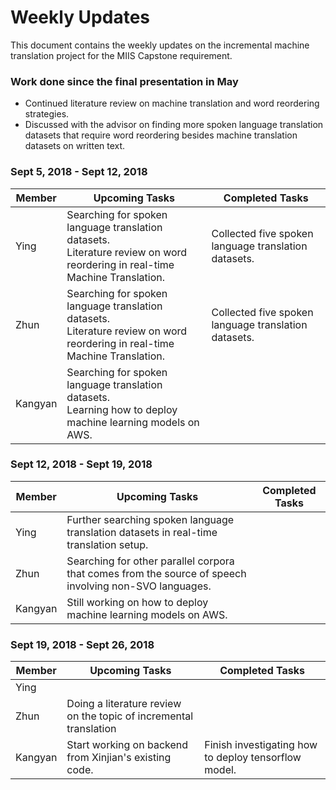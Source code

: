 # Weekly Updates

This document contains the weekly updates on the incremental machine translation project for the MIIS Capstone requirement.

### Work done since the final presentation in May

<ul>
    <li>
        Continued literature review on machine translation and word reordering strategies.
    </li>
    <li>Discussed with the advisor on finding more spoken language translation datasets that require word reordering besides machine translation datasets on written text.</li>
</ul>

### Sept 5, 2018 - Sept 12, 2018

| Member  | Upcoming Tasks                                               | Completed Tasks                                            |
| ------- | ------------------------------------------------------------ | ---------------------------------------------------------- |
| Ying    | Searching for spoken language translation datasets.<br />Literature review on word reordering in real-time Machine Translation. | Collected five spoken language translation datasets.<br /> |
| Zhun    | Searching for spoken language translation datasets.<br />Literature review on word reordering in real-time Machine Translation. | Collected five spoken language translation datasets.       |
| Kangyan | Searching for spoken language translation datasets.<br />Learning how to deploy machine learning models on AWS. |                                                            |

### Sept 12, 2018 - Sept 19, 2018

| Member  | Upcoming Tasks                                               | Completed Tasks |
| ------- | ------------------------------------------------------------ | --------------- |
| Ying    | Further searching spoken language translation datasets in real-time translation setup. |                 |
| Zhun    | Searching for other parallel corpora that comes from the source of speech involving non-SVO languages. |                 |
| Kangyan | Still working on how to deploy machine learning models on AWS. |                 |

### Sept 19, 2018 - Sept 26, 2018

| Member  | Upcoming Tasks | Completed Tasks |
| ------- | -------------- | --------------- |
| Ying    |                |                 |
| Zhun    | Doing a literature review on the topic of incremental translation               |                 |
| Kangyan |Start working on backend from Xinjian's existing code.                | Finish investigating how to deploy tensorflow model.                |



